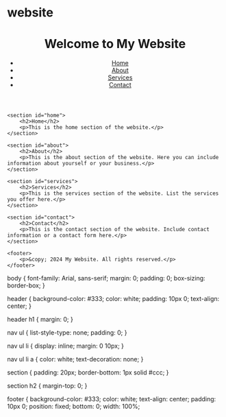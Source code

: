# website
<!DOCTYPE html>
<html lang="en">
<head>
    <meta charset="UTF-8">
    <meta name="viewport" content="width=device-width, initial-scale=1.0">
    <title>My Website</title>
    <link rel="stylesheet" href="styles.css">
</head>
<body>
    <header>
        <h1>Welcome to My Website</h1>
        <nav>
            <ul>
                <li><a href="#home">Home</a></li>
                <li><a href="#about">About</a></li>
                <li><a href="#services">Services</a></li>
                <li><a href="#contact">Contact</a></li>
            </ul>
        </nav>
    </header>
    
    <section id="home">
        <h2>Home</h2>
        <p>This is the home section of the website.</p>
    </section>

    <section id="about">
        <h2>About</h2>
        <p>This is the about section of the website. Here you can include information about yourself or your business.</p>
    </section>

    <section id="services">
        <h2>Services</h2>
        <p>This is the services section of the website. List the services you offer here.</p>
    </section>

    <section id="contact">
        <h2>Contact</h2>
        <p>This is the contact section of the website. Include contact information or a contact form here.</p>
    </section>

    <footer>
        <p>&copy; 2024 My Website. All rights reserved.</p>
    </footer>
</body>
</html>
body {
    font-family: Arial, sans-serif;
    margin: 0;
    padding: 0;
    box-sizing: border-box;
}

header {
    background-color: #333;
    color: white;
    padding: 10px 0;
    text-align: center;
}

header h1 {
    margin: 0;
}

nav ul {
    list-style-type: none;
    padding: 0;
}

nav ul li {
    display: inline;
    margin: 0 10px;
}

nav ul li a {
    color: white;
    text-decoration: none;
}

section {
    padding: 20px;
    border-bottom: 1px solid #ccc;
}

section h2 {
    margin-top: 0;
}

footer {
    background-color: #333;
    color: white;
    text-align: center;
    padding: 10px 0;
    position: fixed;
    bottom: 0;
    width: 100%;
